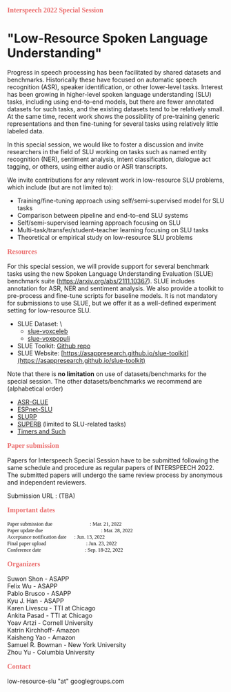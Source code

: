 
<p style="font: 16px Monaco; margin-left:0em; color:#eb6e6e;">
<b>Interspeech 2022 Special Session</b></p>

# "Low-Resource Spoken Language Understanding"

Progress in speech processing has been facilitated by shared datasets and benchmarks. Historically these have focused on automatic speech recognition (ASR), speaker identification, or other lower-level tasks. Interest has been growing in higher-level spoken language understanding (SLU) tasks, including using end-to-end models, but there are fewer annotated datasets for such tasks, and the existing datasets tend to be relatively small. At the same time, recent work shows the possibility of pre-training generic representations and then fine-tuning for several tasks using relatively little labeled data.

In this special session, we would like to foster a discussion and invite researchers in the field of SLU working on tasks such as named entity recognition (NER), sentiment analysis, intent classification, dialogue act tagging, or others, using either audio or ASR transcripts.

We invite contributions for any relevant work in low-resource SLU problems, which include (but are not limited to):

- Training/fine-tuning approach using self/semi-supervised model for SLU tasks
- Comparison between pipeline and end-to-end SLU systems
- Self/semi-supervised learning approach focusing on SLU
- Multi-task/transfer/student-teacher learning focusing on SLU tasks
- Theoretical or empirical study on low-resource SLU problems


<p style="font: 16px Monaco; margin-left:0em; color:#eb6e6e;">
<b>Resources
</b></p>

For this special session, we will provide support for several benchmark tasks using the new Spoken Language Understanding Evaluation (SLUE) benchmark suite (https://arxiv.org/abs/2111.10367). SLUE includes annotation for ASR, NER and sentiment analysis. We also provide a toolkit to pre-process and fine-tune scripts for baseline models. It is not mandatory for submissions to use SLUE, but we offer it as a well-defined experiment setting for low-resource SLU.

- SLUE Dataset: \
    - [slue-voxceleb](https://papers-slue.awsdev.asapp.com/slue-voxceleb_blind.tar.gz)
    - [slue-voxpopuli](https://papers-slue.awsdev.asapp.com/slue-voxpopuli_blind.tar.gz)
- SLUE Toolkit: [Github repo](https://github.com/asappresearch/slue-toolkit)
- SLUE Website: [https://asappresearch.github.io/slue-toolkit](https://asappresearch.github.io/slue-toolkit)

Note that there is **no limitation** on use of datasets/benchmarks for the special session. The other datasets/benchmarks we recommend are (alphabetical order)

- [ASR-GLUE](https://arxiv.org/abs/2108.13048)
- [ESPnet-SLU](https://arxiv.org/pdf/2111.14706.pdf)
- [SLURP](https://arxiv.org/abs/2011.13205)
- [SUPERB](http://superbbenchmark.org) (limited to SLU-related tasks)
- [Timers and Such](https://arxiv.org/abs/2104.01604)

<p style="font: 16px Monaco; margin-left:0em; color:#eb6e6e;">
<b>Paper submission
</b></p>

Papers for Interspeech Special Session have to be submitted following the same schedule and procedure as regular papers of INTERSPEECH 2022. The submitted papers will undergo the same review process by anonymous and independent reviewers.

Submission URL : (TBA)

<p style="font: 16px Monaco; margin-left:0em; color:#eb6e6e;">
<b>Important dates
</b></p>

<p style="font: 12px Monaco; margin-left:0em; color:black;">
Paper submission due  &emsp;&emsp;&emsp;&emsp;&emsp;&emsp;&nbsp;&nbsp;&nbsp; : Mar. 21, 2022<br>
Paper update due &emsp;&emsp;&emsp;&emsp;&emsp;&emsp;&emsp;&emsp;&emsp;&emsp;&nbsp;&nbsp;&nbsp;&nbsp;: Mar. 28, 2022<br>
Acceptance notification date &emsp; : Jun. 13, 2022<br>
Final paper upload &emsp;&emsp;&emsp;&emsp;&emsp;&emsp;&nbsp;&nbsp;&nbsp;&nbsp;&nbsp;&nbsp;: Jun. 23, 2022<br>
Conference date &emsp;&emsp;&emsp;&emsp;&emsp;&emsp;&nbsp;&nbsp;&nbsp;&nbsp;&nbsp;&nbsp;&nbsp;&nbsp;&nbsp;: Sep. 18-22, 2022
</p>

<p style="font: 16px Monaco; margin-left:0em;color:#eb6e6e;">
<b>Organizers
</b></p>

Suwon Shon - ASAPP
<br>Felix Wu - ASAPP
<br>Pablo Brusco - ASAPP
<br>Kyu J. Han - ASAPP
<br>Karen Livescu - TTI at Chicago
<br>Ankita Pasad - TTI at Chicago
<br>Yoav Artzi - Cornell University
<br>Katrin Kirchhoff- Amazon
<br>Kaisheng Yao - Amazon
<br>Samuel R. Bowman - New York University
<br>Zhou Yu - Columbia University


<p style="font: 16px Monaco; margin-left:0em;color:#eb6e6e;">
<b>Contact
</b></p>
low-resource-slu "at" googlegroups.com
